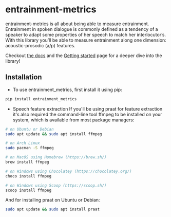 # entrainment-metrics

entrainment-metrics is all about being able to measure entrainment. Entrainment in spoken dialogue is commonly defined as a tendency of a speaker to adapt some properties of her speech to match her interlocutor’s. With this library you’ll be able to measure entrainment along one dimension: acoustic-prosodic (a/p) features.

Checkout [the docs](https://entrainment-metrics.readthedocs.io/en/latest/) and the [Getting started](https://entrainment-metrics.readthedocs.io/en/latest/usage/getting_started.html#getting-started) page for a deeper dive into the library!

## Installation
- To use entrainment_metrics, first install it using pip:

```bash
pip install entrainment_metrics
```
- Speech feature extraction
If you'll be using praat for feature extraction it's also required the command-line tool ffmpeg to be installed on your system, which is available from most package managers:

```bash
# on Ubuntu or Debian
sudo apt update && sudo apt install ffmpeg

# on Arch Linux
sudo pacman -S ffmpeg

# on MacOS using Homebrew (https://brew.sh/)
brew install ffmpeg

# on Windows using Chocolatey (https://chocolatey.org/)
choco install ffmpeg

# on Windows using Scoop (https://scoop.sh/)
scoop install ffmpeg
```
And for installing praat on Ubuntu or Debian:

```bash
sudo apt update && sudo apt install praat
```
